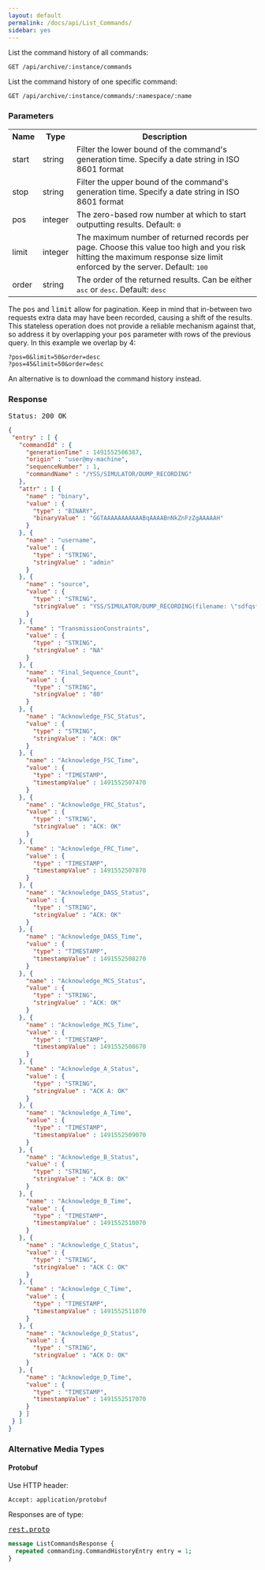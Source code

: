 ```yaml
---
layout: default
permalink: /docs/api/List_Commands/
sidebar: yes
---
```


List the command history of all commands:

    GET /api/archive/:instance/commands

List the command history of one specific command:

    GET /api/archive/:instance/commands/:namespace/:name

### Parameters

<table class="inline">
    <tr>
        <th>Name</th>
        <th>Type</th>
        <th>Description</th>
    </tr>
    <tr>
        <td class="code">start</td>
        <td class="code">string</td>
        <td>Filter the lower bound of the command's generation time. Specify a date string in ISO 8601 format</td>
    </tr>
    <tr>
        <td class="code">stop</td>
        <td class="code">string</td>
        <td>Filter the upper bound of the command's generation time. Specify a date string in ISO 8601 format</td>
    </tr>
    <tr>
        <td class="code">pos</td>
        <td class="code">integer</td>
        <td>The zero-based row number at which to start outputting results. Default: <tt>0</tt></td>
    </tr>
    <tr>
        <td class="code">limit</td>
        <td class="code">integer</td>
        <td>The maximum number of returned records per page. Choose this value too high and you risk hitting the maximum response size limit enforced by the server. Default: <tt>100</tt></td>
    </tr>
    <tr>
        <td class="code">order</td>
        <td class="code">string</td>
        <td>The order of the returned results. Can be either <tt>asc</tt> or <tt>desc</tt>. Default: <tt>desc</tt></td>
    </tr>
</table>

The <tt>pos</tt> and <tt>limit</tt> allow for pagination. Keep in mind that in-between two requests extra data may have been recorded, causing a shift of the results. This stateless operation does not provide a reliable mechanism against that, so address it by overlapping your <tt>pos</tt> parameter with rows of the previous query. In this example we overlap by 4:

    ?pos=0&limit=50&order=desc
    ?pos=45&limit=50&order=desc
    
An alternative is to download the command history instead.

### Response

<pre class="header">
Status: 200 OK
</pre>

```json
{
 "entry" : [ {
   "commandId" : {
     "generationTime" : 1491552506387,
     "origin" : "user@my-machine",
     "sequenceNumber" : 1,
     "commandName" : "/YSS/SIMULATOR/DUMP_RECORDING"
   },
   "attr" : [ {
     "name" : "binary",
     "value" : {
       "type" : "BINARY",
       "binaryValue" : "GGTAAAAAAAAAAABqAAAABnNkZnFzZgAAAAAH"
     }
   }, {
     "name" : "username",
     "value" : {
       "type" : "STRING",
       "stringValue" : "admin"
     }
   }, {
     "name" : "source",
     "value" : {
       "type" : "STRING",
       "stringValue" : "YSS/SIMULATOR/DUMP_RECORDING(filename: \"sdfqsf\", speed: 7)"
     }
   }, {
     "name" : "TransmissionConstraints",
     "value" : {
       "type" : "STRING",
       "stringValue" : "NA"
     }
   }, {
     "name" : "Final_Sequence_Count",
     "value" : {
       "type" : "STRING",
       "stringValue" : "80"
     }
   }, {
     "name" : "Acknowledge_FSC_Status",
     "value" : {
       "type" : "STRING",
       "stringValue" : "ACK: OK"
     }
   }, {
     "name" : "Acknowledge_FSC_Time",
     "value" : {
       "type" : "TIMESTAMP",
       "timestampValue" : 1491552507470
     }
   }, {
     "name" : "Acknowledge_FRC_Status",
     "value" : {
       "type" : "STRING",
       "stringValue" : "ACK: OK"
     }
   }, {
     "name" : "Acknowledge_FRC_Time",
     "value" : {
       "type" : "TIMESTAMP",
       "timestampValue" : 1491552507870
     }
   }, {
     "name" : "Acknowledge_DASS_Status",
     "value" : {
       "type" : "STRING",
       "stringValue" : "ACK: OK"
     }
   }, {
     "name" : "Acknowledge_DASS_Time",
     "value" : {
       "type" : "TIMESTAMP",
       "timestampValue" : 1491552508270
     }
   }, {
     "name" : "Acknowledge_MCS_Status",
     "value" : {
       "type" : "STRING",
       "stringValue" : "ACK: OK"
     }
   }, {
     "name" : "Acknowledge_MCS_Time",
     "value" : {
       "type" : "TIMESTAMP",
       "timestampValue" : 1491552508670
     }
   }, {
     "name" : "Acknowledge_A_Status",
     "value" : {
       "type" : "STRING",
       "stringValue" : "ACK A: OK"
     }
   }, {
     "name" : "Acknowledge_A_Time",
     "value" : {
       "type" : "TIMESTAMP",
       "timestampValue" : 1491552509070
     }
   }, {
     "name" : "Acknowledge_B_Status",
     "value" : {
       "type" : "STRING",
       "stringValue" : "ACK B: OK"
     }
   }, {
     "name" : "Acknowledge_B_Time",
     "value" : {
       "type" : "TIMESTAMP",
       "timestampValue" : 1491552510070
     }
   }, {
     "name" : "Acknowledge_C_Status",
     "value" : {
       "type" : "STRING",
       "stringValue" : "ACK C: OK"
     }
   }, {
     "name" : "Acknowledge_C_Time",
     "value" : {
       "type" : "TIMESTAMP",
       "timestampValue" : 1491552511070
     }
   }, {
     "name" : "Acknowledge_D_Status",
     "value" : {
       "type" : "STRING",
       "stringValue" : "ACK D: OK"
     }
   }, {
     "name" : "Acknowledge_D_Time",
     "value" : {
       "type" : "TIMESTAMP",
       "timestampValue" : 1491552517070
     }
   } ]
 } ]
}
```

### Alternative Media Types

#### Protobuf

Use HTTP header:

    Accept: application/protobuf

Responses are of type:

<pre class="r header"><a href="/docs/api/rest.proto/">rest.proto</a></pre>
```proto
message ListCommandsResponse {
  repeated commanding.CommandHistoryEntry entry = 1;
}
```
